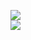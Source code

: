 [![](https://img.shields.io/badge/Made%20With-Github%20Spray-lightgrey.svg?style=for-the-badge&logo=github)](https://github.com/Annihil/github-spray#15252)  
[![](https://i.imgur.com/2DrTn0Z.gif)](https://github.com/Annihil/github-spray)